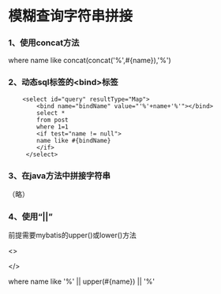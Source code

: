 # 模糊查询字符串拼接

### 1、使用concat方法

where name like concat\(concat\('%',\#{name}\),'%'\)

### 2、动态sql标签的&lt;bind&gt;标签

```
    <select id="query" resultType="Map">
        <bind name="bindName" value="'%'+name+'%'"></bind>
        select *
        from post
        where 1=1
        <if test="name != null">
        name like #{bindName}
        </if>
     </select>
```

### 3、在java方法中拼接字符串

（略）

### 4、使用“\|\|”

前提需要mybatis的upper\(\)或lower\(\)方法

&lt;&gt;

&lt;/&gt;



where name like '%' \|\| upper\(\#{name}\) \|\| '%'

